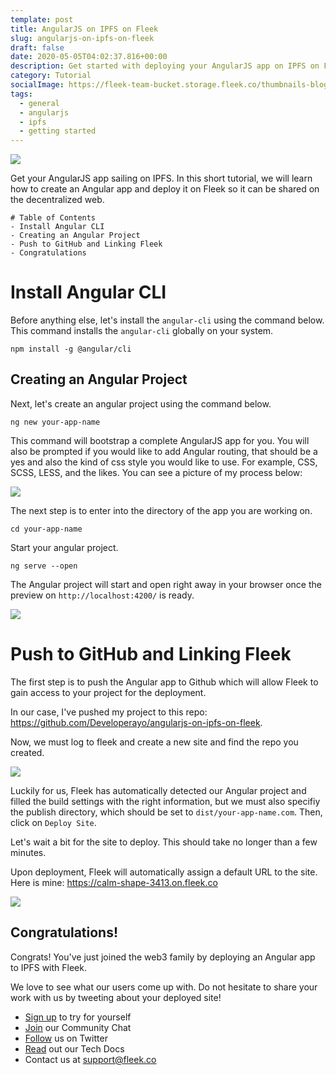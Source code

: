 ```yaml
---
template: post
title: AngularJS on IPFS on Fleek
slug: angularjs-on-ipfs-on-fleek
draft: false
date: 2020-05-05T04:02:37.816+00:00
description: Get started with deploying your AngularJS app on IPFS on Fleek
category: Tutorial
socialImage: https://fleek-team-bucket.storage.fleek.co/thumbnails-blog/angular.png
tags:
  - general
  - angularjs
  - ipfs
  - getting started
---
```


![](https://fleek-team-bucket.storage.fleek.co/thumbnails-blog/angular.png)

Get your AngularJS app sailing on IPFS. In this short tutorial, we will learn how to create an Angular app and deploy it on Fleek so it can be shared on the decentralized web.

    # Table of Contents
    - Install Angular CLI
    - Creating an Angular Project
    - Push to GitHub and Linking Fleek
    - Congratulations

# Install Angular CLI

Before anything else, let's install the `angular-cli` using the command below. This command installs the `angular-cli` globally on your system.

    npm install -g @angular/cli

## Creating an Angular Project

Next, let's create an angular project using the command below.

    ng new your-app-name

This command will bootstrap a complete AngularJS app for you. You will also be prompted if you would like to add Angular routing, that should be a yes and also the kind of css style you would like to use. For example, CSS, SCSS, LESS, and the likes. You can see a picture of my process below:

![](images/angular/terminal.png)

The next step is to enter into the directory of the app you are working on.

    cd your-app-name

Start your angular project.

    ng serve --open

The Angular project will start and open right away in your browser once the preview on `http://localhost:4200/` is ready.

![](images/angular/1.png)

# Push to GitHub and Linking Fleek

The first step is to push the Angular app to Github which will allow Fleek to gain access to your project for the deployment.

In our case, I've pushed my project to this repo: https://github.com/Developerayo/angularjs-on-ipfs-on-fleek.

Now, we must log to fleek and create a new site and find the repo you created.

![](images/angular/2.png)

Luckily for us, Fleek has automatically detected our Angular project and filled the build settings with the right information, but we must also specifiy the publish directory, which should be set to `dist/your-app-name.com`. Then, click on `Deploy Site`.

Let's wait a bit for the site to deploy. This should take no longer than a few minutes.

Upon deployment, Fleek will automatically assign a default URL to the site.
Here is mine: https://calm-shape-3413.on.fleek.co

![](images/angular/3.png)

## Congratulations!

Congrats! You've just joined the web3 family by deploying an Angular app to IPFS with Fleek.

We love to see what our users come up with. Do not hesitate to share your work with us by tweeting about your deployed site!

- [Sign up](https://app.fleek.co) to try for yourself
- [Join](https://slack.fleek.co/) our Community Chat
- [Follow](https://twitter.com/fleek) us on Twitter
- [Read](https://docs.fleek.co/) out our Tech Docs
- Contact us at support@fleek.co

